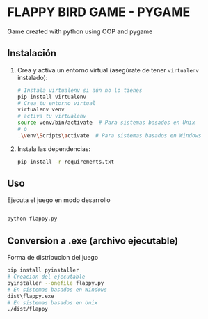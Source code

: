 # FLAPPY BIRD GAME - PYGAME

Game created with python using OOP and pygame

## Instalación

1. Crea y activa un entorno virtual (asegúrate de tener `virtualenv` instalado):

   ```bash
   # Instala virtualenv si aún no lo tienes
   pip install virtualenv
   # Crea tu entorno virtual
   virtualenv venv
   # activa tu virtualenv
   source venv/bin/activate  # Para sistemas basados en Unix
   # o
   .\venv\Scripts\activate  # Para sistemas basados en Windows
   ```

2. Instala las dependencias:

   ```bash
   pip install -r requirements.txt
   ```

## Uso

Ejecuta el juego en modo desarrollo

```bash

python flappy.py
```
## Conversion a .exe (archivo ejecutable)

Forma de distribucion del juego

```bash
pip install pyinstaller
# Creacion del ejecutable
pyinstaller --onefile flappy.py
# En sistemas basados en Windows
dist\flappy.exe
# En sistemas basados en Unix
./dist/flappy
